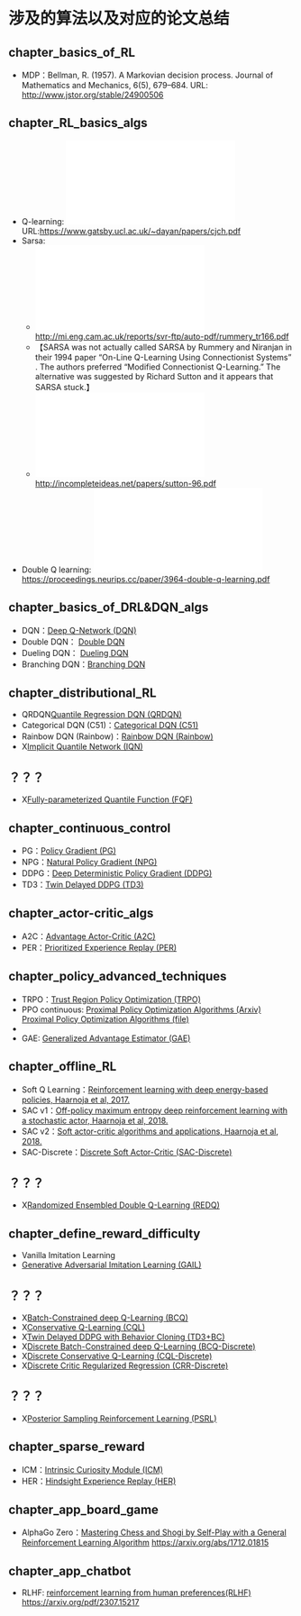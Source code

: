 

<!--
 * @version:
 * @Author:  StevenJokess（蔡舒起） https://github.com/StevenJokess
 * @Date: 2023-06-04 20:48:28
 * @LastEditors:  StevenJokess（蔡舒起） https://github.com/StevenJokess
 * @LastEditTime: 2023-10-26 21:59:23
 * @Description:
 * @Help me: make friends by a867907127@gmail.com and help me get some “foreign” things or service I need in life; 如有帮助，请资助，失业3年了。![支付宝收款码](https://github.com/StevenJokess/d2rl/blob/master/img/%E6%94%B6.jpg)
 * @TODO::
 * @Reference:
-->

# 涉及的算法以及对应的论文总结

## chapter_basics_of_RL

- MDP：Bellman, R. (1957). A Markovian decision process. Journal of Mathematics and Mechanics, 6(5), 679–684. URL: http://www.jstor.org/stable/24900506

## chapter_RL_basics_algs

- Q-learning: ![Watkins, C. J., & Dayan, P. (1992). Q-learning. Machine Learning, 8(3–4), 279–292.](../../papers_PDF/cjch.pdf) URL:https://www.gatsby.ucl.ac.uk/~dayan/papers/cjch.pdf
- Sarsa:
  - ![On-Line Q-Learning Using Connectionist Systems](../../papers_PDF/rummery_tr166.pdf) http://mi.eng.cam.ac.uk/reports/svr-ftp/auto-pdf/rummery_tr166.pdf
  - 【SARSA was not actually called SARSA by Rummery and Niranjan in their 1994 paper “On-Line Q-Learning Using Connectionist Systems” . The authors preferred “Modified Connectionist Q-Learning.” The alternative was suggested by Richard Sutton and it appears that SARSA stuck.】
  - ![Rummery, G. A., & Niranjan, M. (1994). On-line Q-learning using connectionist systems (Vol. 37). Cambridge, England: University of Cambridge, Department of Engineering.](../../papers_PDF/sutton-96.pdf) http://incompleteideas.net/papers/sutton-96.pdf
- Double Q learning: ![Double Q learning](../../papers_PDF/NIPS-2010-double-q-learning-Paper.pdf) https://proceedings.neurips.cc/paper/3964-double-q-learning.pdf

## chapter_basics_of_DRL&DQN_algs

- DQN：[Deep Q-Network (DQN)](https://storage.googleapis.com/deepmind-media/dqn/DQNNaturePaper.pdf)
- Double DQN： [Double DQN](https://arxiv.org/pdf/1509.06461.pdf)
- Dueling DQN： [Dueling DQN](https://arxiv.org/pdf/1511.06581.pdf)
- Branching DQN：[Branching DQN](https://arxiv.org/pdf/1711.08946.pdf)

## chapter_distributional_RL

- QRDQN[Quantile Regression DQN (QRDQN)](https://arxiv.org/pdf/1710.10044.pdf)
- Categorical DQN (C51)：[Categorical DQN (C51)](https://arxiv.org/pdf/1707.06887.pdf)
- Rainbow DQN (Rainbow)：[Rainbow DQN (Rainbow)](https://arxiv.org/pdf/1710.02298.pdf)
- X[Implicit Quantile Network (IQN)](https://arxiv.org/pdf/1806.06923.pdf)

## ？？？


- X[Fully-parameterized Quantile Function (FQF)](https://arxiv.org/pdf/1911.02140.pdf)

## chapter_continuous_control

- PG：[Policy Gradient (PG)](https://papers.nips.cc/paper/1713-policy-gradient-methods-for-reinforcement-learning-with-function-approximation.pdf)
- NPG：[Natural Policy Gradient (NPG)](https://proceedings.neurips.cc/paper/2001/file/4b86abe48d358ecf194c56c69108433e-Paper.pdf)
- DDPG：[Deep Deterministic Policy Gradient (DDPG)](https://arxiv.org/pdf/1509.02971.pdf)
- TD3：[Twin Delayed DDPG (TD3)](https://arxiv.org/pdf/1802.09477.pdf)

## chapter_actor-critic_algs

- A2C：[Advantage Actor-Critic (A2C)](https://openai.com/blog/baselines-acktr-a2c/)
- PER：[Prioritized Experience Replay (PER)](https://arxiv.org/pdf/1511.05952.pdf)

## chapter_policy_advanced_techniques

- TRPO：[Trust Region Policy Optimization (TRPO)](https://arxiv.org/pdf/1502.05477.pdf)
- PPO continuous: [Proximal Policy Optimization Algorithms (Arxiv)](https://arxiv.org/abs/1707.06347.pdf)  [Proximal Policy Optimization Algorithms (file)](../../papers_PDF/PPO.pdf)
-
- GAE: [Generalized Advantage Estimator (GAE)](https://arxiv.org/pdf/1506.02438.pdf)

## chapter_offline_RL

- Soft Q Learning：[Reinforcement learning with deep energy-based policies, Haarnoja et al, 2017.](http://proceedings.mlr.press/v70/haarnoja17a/haarnoja17a.pdf)
- SAC v1：[Off-policy maximum entropy deep reinforcement learning with a stochastic actor, Haarnoja et al, 2018.](https://arxiv.org/abs/1801.01290.pdf)
- SAC v2：[Soft actor-critic algorithms and applications, Haarnoja et al, 2018.](https://arxiv.org/pdf/1812.05905.pdf)
- SAC-Discrete：[Discrete Soft Actor-Critic (SAC-Discrete)](https://arxiv.org/pdf/1910.07207.pdf)

## ？？？

- X[Randomized Ensembled Double Q-Learning (REDQ)](https://arxiv.org/pdf/2101.05982.pdf)



## chapter_define_reward_difficulty

- Vanilla Imitation Learning
- [Generative Adversarial Imitation Learning (GAIL)](https://arxiv.org/pdf/1606.03476.pdf)

## ？？？

- X[Batch-Constrained deep Q-Learning (BCQ)](https://arxiv.org/pdf/1812.02900.pdf)
- X[Conservative Q-Learning (CQL)](https://arxiv.org/pdf/2006.04779.pdf)
- X[Twin Delayed DDPG with Behavior Cloning (TD3+BC)](https://arxiv.org/pdf/2106.06860.pdf)
- X[Discrete Batch-Constrained deep Q-Learning (BCQ-Discrete)](https://arxiv.org/pdf/1910.01708.pdf)
- X[Discrete Conservative Q-Learning (CQL-Discrete)](https://arxiv.org/pdf/2006.04779.pdf)
- X[Discrete Critic Regularized Regression (CRR-Discrete)](https://arxiv.org/pdf/2006.15134.pdf)



## ？？？

- X[Posterior Sampling Reinforcement Learning (PSRL)](https://www.ece.uvic.ca/~bctill/papers/learning/Strens_2000.pdf)

## chapter_sparse_reward

- ICM：[Intrinsic Curiosity Module (ICM)](https://arxiv.org/pdf/1705.05363.pdf)
- HER：[Hindsight Experience Replay (HER)](https://arxiv.org/pdf/1707.01495.pdf)

## chapter_app_board_game

- AlphaGo Zero：[Mastering Chess and Shogi by Self-Play with a General Reinforcement Learning Algorithm](../../papers_PDF/) https://arxiv.org/abs/1712.01815

## chapter_app_chatbot

- RLHF: [reinforcement learning from human preferences(RLHF)](../../papers_PDF/2307.15217.pdf) https://arxiv.org/pdf/2307.15217




[1]: https://github.com/thu-ml/tianshou/blob/master/README.md
